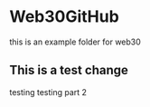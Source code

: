 # Web30GitHub

this is an example folder for web30

## This is a test change

testing
testing part 2
